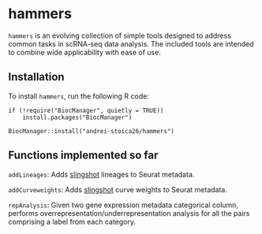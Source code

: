 # hammers
`hammers` is an evolving collection of simple tools designed to address common 
tasks in scRNA-seq data analysis. The included tools are intended to combine 
wide applicability with ease of use.

## Installation

To install `hammers`, run the following R code:

```
if (!require("BiocManager", quietly = TRUE))
    install.packages("BiocManager")
    
BiocManager::install("andrei-stoica26/hammers")
```
## Functions implemented so far

`addLineages`: Adds [slingshot](https://www.bioconductor.org/packages/release/bioc/html/slingshot.html) lineages to Seurat metadata.

`addCurveweights`: Adds [slingshot](https://www.bioconductor.org/packages/release/bioc/html/slingshot.html) curve weights to Seurat metadata.

`repAnalysis`: Given two gene expression metadata categorical column, performs
overrepresentation/underrepresentation analysis for all the pairs comprising a
label from each category.
